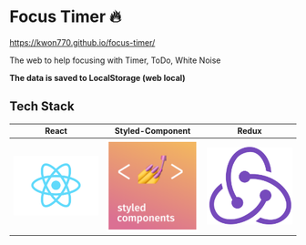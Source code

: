 # Focus Timer 🔥

https://kwon770.github.io/focus-timer/

The web to help focusing with Timer, ToDo, White Noise

**The data is saved to LocalStorage (web local)**

## Tech Stack

|                   React                    |              Styled-Component               |                   Redux                    |
| :----------------------------------------: | :-----------------------------------------: | :----------------------------------------: |
| <img src="./Images/react.png" width="200"> | <img src="./Images/styled.png" width="200"> | <img src="./Images/redux.png" width="200"> |

